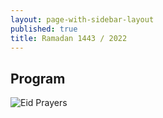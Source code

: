 ```yaml
---
layout: page-with-sidebar-layout
published: true
title: Ramadan 1443 / 2022 
---
```


## Program 
![Eid Prayers](http://www.icsd.org/media/RamadanSchedule.jpeg)

